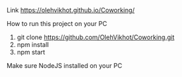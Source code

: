 Link https://olehvikhot.github.io/Coworking/

How to run this project on your PC
1) git clone https://github.com/OlehVikhot/Coworking.git
2) npm install
3) npm start

Make sure NodeJS installed on your PC
